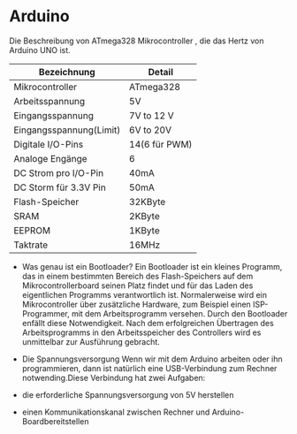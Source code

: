 # Arduino
Die Beschreibung von ATmega328 Mikrocontroller , die das Hertz von Arduino UNO ist. 

| Bezeichnung             | Detail       |
| ------------------      | ------------ |
| Mikrocontroller         | ATmega328    | 
| Arbeitsspannung         | 5V           |
| Eingangsspannung        | 7V to 12 V   |
| Eingangsspannung(Limit) | 6V to 20V    |
| Digitale I/O-Pins       | 14(6 für PWM)|
| Analoge Engänge         | 6            |
| DC Strom pro I/O-Pin    | 40mA         |
| DC Storm für 3.3V Pin   |  50mA        |
| Flash-Speicher          | 32KByte      |
| SRAM                    | 2KByte       |
| EEPROM                  | 1KByte       |
| Taktrate                | 16MHz        |


* Was genau ist ein Bootloader? 
Ein Bootloader ist ein kleines Programm, das in einem bestimmten Bereich des Flash-Speichers auf dem Mikrocontrollerboard seinen Platz findet und für das Laden des eigentlichen Programms verantwortlich ist. Normalerweise wird ein Mikrocontroller über zusätzliche Hardware, zum Beispiel einen ISP-Programmer, mit dem Arbeitsprogramm versehen. Durch den Bootloader enfällt diese Notwendigkeit. Nach dem erfolgreichen Übertragen des Arbeitsprogramms in den Arbeitsspeicher des Controllers wird es unmittelbar zur Ausführung gebracht.

* Die Spannungsversorgung 
Wenn wir mit dem Arduino arbeiten oder ihn programmieren, dann ist natürlich eine USB-Verbindung zum Rechner notwending.Diese Verbindung hat zwei Aufgaben:
*  die erforderliche Spannungsversorgung von 5V herstellen
*  einen Kommunikationskanal zwischen Rechner und Arduino-Boardbereitstellen

